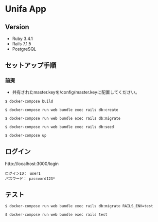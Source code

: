 # Unifa App

## Version
- Ruby 3.4.1
- Rails 7.1.5
- PostgreSQL

## セットアップ手順
### 前提
- 共有されたmaster.keyを/config/master.keyに配置してください。

```
$ docker-compose build

$ docker-compose run web bundle exec rails db:create

$ docker-compose run web bundle exec rails db:migrate

$ docker-compose run web bundle exec rails db:seed

$ docker-compose up
```

## ログイン
http://localhost:3000/login
```
ログインID： user1
パスワード： password123*
```

## テスト
```
$ docker-compose run web bundle exec rails db:migrate RAILS_ENV=test

$ docker-compose run web bundle exec rails test
```

